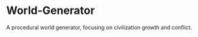 World-Generator
===============

A procedural world generator, focusing on civilization growth and conflict.